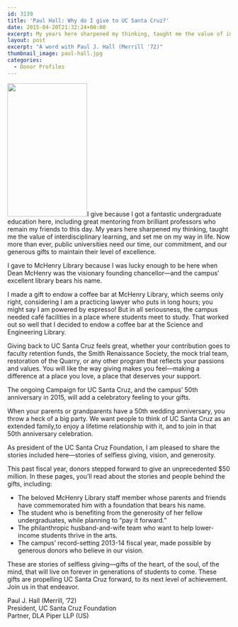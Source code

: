 ```yaml
---
id: 3139
title: 'Paul Hall: Why do I give to UC Santa Cruz?'
date: 2015-04-20T21:32:24+00:00
excerpt: My years here sharpened my thinking, taught me the value of interdisciplinary learning, and set me on my way in life.
layout: post
excerpt: "A word with Paul J. Hall (Merrill '72)"
thumbnail_image: paul-hall.jpg
categories:
  - Donor Profiles
---
```

<img class="alignright wp-image-3140 size-medium" src="http://live-ucsc-giving.pantheonsite.io/wp-content/uploads/2017/09/paul-hall-180x300.jpg" alt="" width="180" height="300" srcset="https://ucsc-giving.lndo.site/wp-content/uploads/2017/09/paul-hall-180x300.jpg 180w, https://ucsc-giving.lndo.site/wp-content/uploads/2017/09/paul-hall.jpg 297w" sizes="(max-width: 180px) 100vw, 180px" />I give because I got a fantastic undergraduate education here, including great mentoring from brilliant professors who remain my friends to this day. My years here sharpened my thinking, taught me the value of interdisciplinary learning, and set me on my way in life. Now more than ever, public universities need our time, our commitment, and our generous gifts to maintain their level of excellence.

I gave to McHenry Library because I was lucky enough to be here when Dean McHenry was the visionary founding chancellor—and the campus&#8217; excellent library bears his name.

I made a gift to endow a coffee bar at McHenry Library, which seems only right, considering I am a practicing lawyer who puts in long hours; you might say I am powered by espresso! But in all seriousness, the campus needed café facilities in a place where students meet to study. That worked out so well that I decided to endow a coffee bar at the Science and Engineering Library.

Giving back to UC Santa Cruz feels great, whether your contribution goes to faculty retention funds, the Smith Renaissance Society, the mock trial team, restoration of the Quarry, or any other program that reflects your passions and values. You will like the way giving makes you feel—making a difference at a place you love, a place that deserves your support.

The ongoing Campaign for UC Santa Cruz, and the campus&#8217; 50th anniversary in 2015, will add a celebratory feeling to your gifts.

When your parents or grandparents have a 50th wedding anniversary, you throw a heck of a big party. We want people to think of UC Santa Cruz as an extended family,to enjoy a lifetime relationship with it, and to join in that 50th anniversary celebration.

As president of the UC Santa Cruz Foundation, I am pleased to share the stories included here—stories of selfless giving, vision, and generosity.

This past fiscal year, donors stepped forward to give an unprecedented $50 million. In these pages, you&#8217;ll read about the stories and people behind the gifts, including:

  * The beloved McHenry Library staff member whose parents and friends have commemorated him with a foundation that bears his name.
  * The student who is benefiting from the generosity of her fellow undergraduates, while planning to &#8220;pay it forward.&#8221;
  * The philanthropic husband-and-wife team who want to help lower-income students thrive in the arts.
  * The campus&#8217; record-setting 2013-14 fiscal year, made possible by generous donors who believe in our vision.

These are stories of selfless giving—gifts of the heart, of the soul, of the mind, that will live on forever in generations of students to come. These gifts are propelling UC Santa Cruz forward, to its next level of achievement. Join us in that endeavor.

Paul J. Hall (Merrill, &#8217;72)  
President, UC Santa Cruz Foundation  
Partner, DLA Piper LLP (US)
